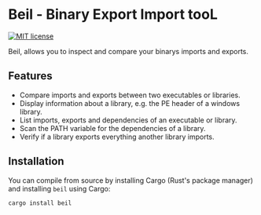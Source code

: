 # Beil - Binary Export Import tooL
[![MIT license](https://img.shields.io/badge/license-MIT-green?style=flat-square)](./LICENSE)

Beil, allows you to inspect and compare your binarys imports and exports.


## Features
- Compare imports and exports between two executables or libraries.
- Display information about a library, e.g. the PE header of a windows library.
- List imports, exports and dependencies of an executable or library.
- Scan the PATH variable for the dependencies of a library.
- Verify if a library exports everything another library imports.


## Installation
You can compile from source by installing Cargo (Rust's package manager) and installing `beil` using Cargo:
```
cargo install beil
```